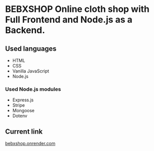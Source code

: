 # BEBXSHOP Online cloth shop with Full Frontend and Node.js as a Backend.

## Used languages

* HTML
* CSS
* Vanilla JavaScript
* Node.js

### Used Node.js modules

* Express.js
* Stripe
* Mongoose
* Dotenv

## Current link

[bebxshop.onrender.com](https://bebxshop.onrender.com)
